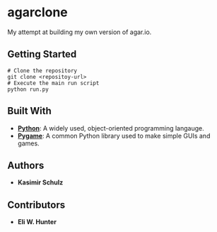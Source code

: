 # agarclone

My attempt at building my own version of agar.io.

## Getting Started

``` shell
# Clone the repository
git clone <repositoy-url>
# Execute the main run script
python run.py
```

## Built With

* [**Python**](https://www.python.org/): A widely used, object-oriented programming langauge.
* [**Pygame**](https://www.pygame.org/news): A common Python library used to make simple GUIs and games.

## Authors

* **Kasimir Schulz**

## Contributors

* **Eli W. Hunter**
